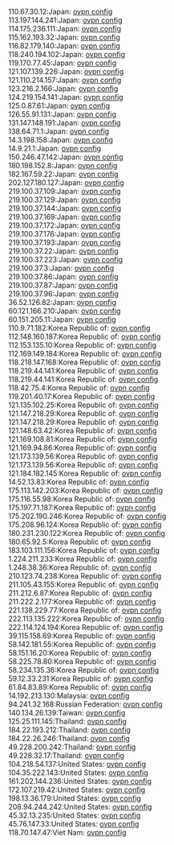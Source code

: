 110.67.30.12:Japan: [ovpn config](vpn/110_67_30_12.ovpn)  
113.197.144.241:Japan: [ovpn config](vpn/113_197_144_241.ovpn)  
114.175.236.111:Japan: [ovpn config](vpn/114_175_236_111.ovpn)  
115.162.193.32:Japan: [ovpn config](vpn/115_162_193_32.ovpn)  
116.82.179.140:Japan: [ovpn config](vpn/116_82_179_140.ovpn)  
118.240.194.102:Japan: [ovpn config](vpn/118_240_194_102.ovpn)  
119.170.77.45:Japan: [ovpn config](vpn/119_170_77_45.ovpn)  
121.107.139.226:Japan: [ovpn config](vpn/121_107_139_226.ovpn)  
121.110.214.157:Japan: [ovpn config](vpn/121_110_214_157.ovpn)  
123.216.2.166:Japan: [ovpn config](vpn/123_216_2_166.ovpn)  
124.219.154.141:Japan: [ovpn config](vpn/124_219_154_141.ovpn)  
125.0.87.61:Japan: [ovpn config](vpn/125_0_87_61.ovpn)  
126.55.91.131:Japan: [ovpn config](vpn/126_55_91_131.ovpn)  
131.147.148.191:Japan: [ovpn config](vpn/131_147_148_191.ovpn)  
138.64.71.1:Japan: [ovpn config](vpn/138_64_71_1.ovpn)  
14.3.198.158:Japan: [ovpn config](vpn/14_3_198_158.ovpn)  
14.9.21.1:Japan: [ovpn config](vpn/14_9_21_1.ovpn)  
150.246.47.142:Japan: [ovpn config](vpn/150_246_47_142.ovpn)  
180.198.152.8:Japan: [ovpn config](vpn/180_198_152_8.ovpn)  
182.167.59.22:Japan: [ovpn config](vpn/182_167_59_22.ovpn)  
202.127.180.127:Japan: [ovpn config](vpn/202_127_180_127.ovpn)  
219.100.37.109:Japan: [ovpn config](vpn/219_100_37_109.ovpn)  
219.100.37.129:Japan: [ovpn config](vpn/219_100_37_129.ovpn)  
219.100.37.144:Japan: [ovpn config](vpn/219_100_37_144.ovpn)  
219.100.37.169:Japan: [ovpn config](vpn/219_100_37_169.ovpn)  
219.100.37.172:Japan: [ovpn config](vpn/219_100_37_172.ovpn)  
219.100.37.176:Japan: [ovpn config](vpn/219_100_37_176.ovpn)  
219.100.37.193:Japan: [ovpn config](vpn/219_100_37_193.ovpn)  
219.100.37.22:Japan: [ovpn config](vpn/219_100_37_22.ovpn)  
219.100.37.223:Japan: [ovpn config](vpn/219_100_37_223.ovpn)  
219.100.37.3:Japan: [ovpn config](vpn/219_100_37_3.ovpn)  
219.100.37.86:Japan: [ovpn config](vpn/219_100_37_86.ovpn)  
219.100.37.87:Japan: [ovpn config](vpn/219_100_37_87.ovpn)  
219.100.37.96:Japan: [ovpn config](vpn/219_100_37_96.ovpn)  
36.52.126.82:Japan: [ovpn config](vpn/36_52_126_82.ovpn)  
60.121.166.210:Japan: [ovpn config](vpn/60_121_166_210.ovpn)  
60.151.205.11:Japan: [ovpn config](vpn/60_151_205_11.ovpn)  
110.9.71.182:Korea Republic of: [ovpn config](vpn/110_9_71_182.ovpn)  
112.148.160.187:Korea Republic of: [ovpn config](vpn/112_148_160_187.ovpn)  
112.153.135.10:Korea Republic of: [ovpn config](vpn/112_153_135_10.ovpn)  
112.169.149.184:Korea Republic of: [ovpn config](vpn/112_169_149_184.ovpn)  
118.218.147.168:Korea Republic of: [ovpn config](vpn/118_218_147_168.ovpn)  
118.219.44.141:Korea Republic of: [ovpn config](vpn/118_219_44_141.ovpn)  
118.219.44.141:Korea Republic of: [ovpn config](vpn/118_219_44_141.ovpn)  
118.42.75.4:Korea Republic of: [ovpn config](vpn/118_42_75_4.ovpn)  
119.201.40.17:Korea Republic of: [ovpn config](vpn/119_201_40_17.ovpn)  
121.135.102.25:Korea Republic of: [ovpn config](vpn/121_135_102_25.ovpn)  
121.147.218.29:Korea Republic of: [ovpn config](vpn/121_147_218_29.ovpn)  
121.147.218.29:Korea Republic of: [ovpn config](vpn/121_147_218_29.ovpn)  
121.148.63.42:Korea Republic of: [ovpn config](vpn/121_148_63_42.ovpn)  
121.169.108.81:Korea Republic of: [ovpn config](vpn/121_169_108_81.ovpn)  
121.169.94.86:Korea Republic of: [ovpn config](vpn/121_169_94_86.ovpn)  
121.173.139.56:Korea Republic of: [ovpn config](vpn/121_173_139_56.ovpn)  
121.173.139.56:Korea Republic of: [ovpn config](vpn/121_173_139_56.ovpn)  
121.184.182.145:Korea Republic of: [ovpn config](vpn/121_184_182_145.ovpn)  
14.52.13.83:Korea Republic of: [ovpn config](vpn/14_52_13_83.ovpn)  
175.113.142.203:Korea Republic of: [ovpn config](vpn/175_113_142_203.ovpn)  
175.116.55.98:Korea Republic of: [ovpn config](vpn/175_116_55_98.ovpn)  
175.197.71.187:Korea Republic of: [ovpn config](vpn/175_197_71_187.ovpn)  
175.202.190.246:Korea Republic of: [ovpn config](vpn/175_202_190_246.ovpn)  
175.208.96.124:Korea Republic of: [ovpn config](vpn/175_208_96_124.ovpn)  
180.231.230.122:Korea Republic of: [ovpn config](vpn/180_231_230_122.ovpn)  
180.65.92.5:Korea Republic of: [ovpn config](vpn/180_65_92_5.ovpn)  
183.103.111.156:Korea Republic of: [ovpn config](vpn/183_103_111_156.ovpn)  
1.224.211.233:Korea Republic of: [ovpn config](vpn/1_224_211_233.ovpn)  
1.248.38.36:Korea Republic of: [ovpn config](vpn/1_248_38_36.ovpn)  
210.123.74.238:Korea Republic of: [ovpn config](vpn/210_123_74_238.ovpn)  
211.105.43.155:Korea Republic of: [ovpn config](vpn/211_105_43_155.ovpn)  
211.212.6.87:Korea Republic of: [ovpn config](vpn/211_212_6_87.ovpn)  
211.222.2.177:Korea Republic of: [ovpn config](vpn/211_222_2_177.ovpn)  
221.138.229.77:Korea Republic of: [ovpn config](vpn/221_138_229_77.ovpn)  
222.113.135.222:Korea Republic of: [ovpn config](vpn/222_113_135_222.ovpn)  
222.114.124.194:Korea Republic of: [ovpn config](vpn/222_114_124_194.ovpn)  
39.115.158.69:Korea Republic of: [ovpn config](vpn/39_115_158_69.ovpn)  
58.142.181.55:Korea Republic of: [ovpn config](vpn/58_142_181_55.ovpn)  
58.151.16.20:Korea Republic of: [ovpn config](vpn/58_151_16_20.ovpn)  
58.225.78.80:Korea Republic of: [ovpn config](vpn/58_225_78_80.ovpn)  
58.234.135.36:Korea Republic of: [ovpn config](vpn/58_234_135_36.ovpn)  
59.12.33.231:Korea Republic of: [ovpn config](vpn/59_12_33_231.ovpn)  
61.84.83.89:Korea Republic of: [ovpn config](vpn/61_84_83_89.ovpn)  
14.192.213.130:Malaysia: [ovpn config](vpn/14_192_213_130.ovpn)  
94.241.32.168:Russian Federation: [ovpn config](vpn/94_241_32_168.ovpn)  
140.134.26.139:Taiwan: [ovpn config](vpn/140_134_26_139.ovpn)  
125.25.111.145:Thailand: [ovpn config](vpn/125_25_111_145.ovpn)  
184.22.193.212:Thailand: [ovpn config](vpn/184_22_193_212.ovpn)  
184.22.26.246:Thailand: [ovpn config](vpn/184_22_26_246.ovpn)  
49.228.200.242:Thailand: [ovpn config](vpn/49_228_200_242.ovpn)  
49.228.32.17:Thailand: [ovpn config](vpn/49_228_32_17.ovpn)  
104.218.54.137:United States: [ovpn config](vpn/104_218_54_137.ovpn)  
104.35.222.143:United States: [ovpn config](vpn/104_35_222_143.ovpn)  
161.202.144.236:United States: [ovpn config](vpn/161_202_144_236.ovpn)  
172.107.219.42:United States: [ovpn config](vpn/172_107_219_42.ovpn)  
198.13.36.179:United States: [ovpn config](vpn/198_13_36_179.ovpn)  
208.94.244.242:United States: [ovpn config](vpn/208_94_244_242.ovpn)  
45.32.13.235:United States: [ovpn config](vpn/45_32_13_235.ovpn)  
45.76.147.33:United States: [ovpn config](vpn/45_76_147_33.ovpn)  
118.70.147.47:Viet Nam: [ovpn config](vpn/118_70_147_47.ovpn)  
